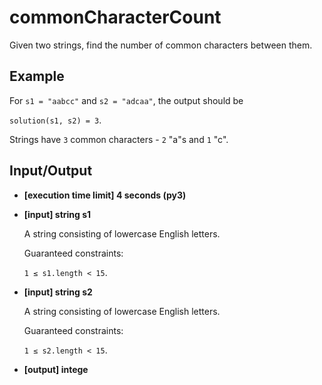 # commonCharacterCount

Given two strings, find the number of common characters between them.

## Example

For `s1 = "aabcc"` and `s2 = "adcaa"`, the output should be

`solution(s1, s2) = 3`.

Strings have `3` common characters - `2` "a"s and `1` "c".

## Input/Output

- **[execution time limit] 4 seconds (py3)**

- **[input] string s1**

	A string consisting of lowercase English letters.

	Guaranteed constraints:

	`1 ≤ s1.length < 15`.

- **[input] string s2**

	A string consisting of lowercase English letters.

	Guaranteed constraints:

	`1 ≤ s2.length < 15`.

- **[output] intege**

